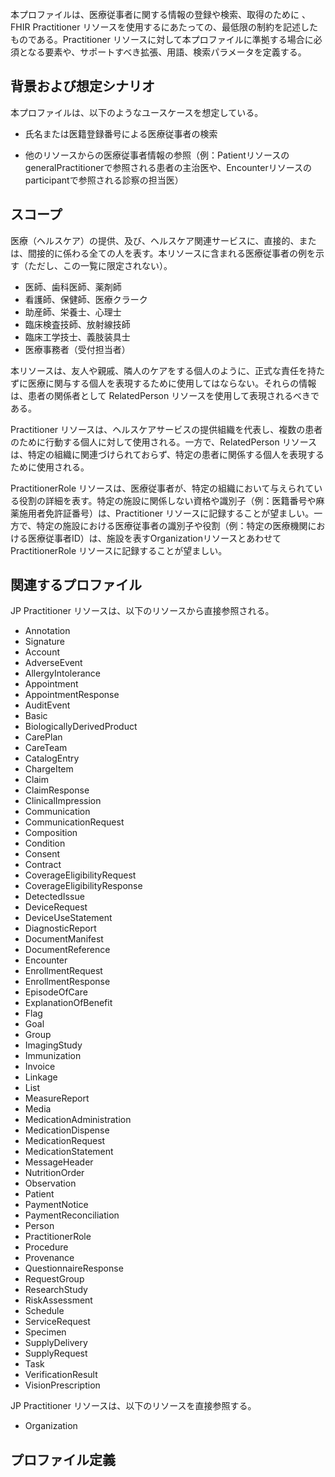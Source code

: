 <br/>
本プロファイルは、医療従事者に関する情報の登録や検索、取得のために 、FHIR Practitioner リソースを使用するにあたっての、最低限の制約を記述したものである。Practitioner リソースに対して本プロファイルに準拠する場合に必須となる要素や、サポートすべき拡張、用語、検索パラメータを定義する。

## 背景および想定シナリオ

本プロファイルは、以下のようなユースケースを想定している。

- 氏名または医籍登録番号による医療従事者の検索

- 他のリソースからの医療従事者情報の参照（例：Patientリソースの generalPractitionerで参照される患者の主治医や、Encounterリソースのparticipantで参照される診察の担当医）


## スコープ

医療（ヘルスケア）の提供、及び、ヘルスケア関連サービスに、直接的、または、間接的に係わる全ての人を表す。本リソースに含まれる医療従事者の例を示す（ただし、この一覧に限定されない）。

- 医師、歯科医師、薬剤師
- 看護師、保健師、医療クラーク
- 助産師、栄養士、心理士
- 臨床検査技師、放射線技師
- 臨床工学技士、義肢装具士
- 医療事務者（受付担当者）

本リソースは、友人や親戚、隣人のケアをする個人のように、正式な責任を持たずに医療に関与する個人を表現するために使用してはならない。それらの情報は、患者の関係者として RelatedPerson リソースを使用して表現されるべきである。

Practitioner リソースは、ヘルスケアサービスの提供組織を代表し、複数の患者のために行動する個人に対して使用される。一方で、RelatedPerson リソースは、特定の組織に関連づけられておらず、特定の患者に関係する個人を表現するために使用される。

PractitionerRole リソースは、医療従事者が、特定の組織において与えられている役割の詳細を表す。特定の施設に関係しない資格や識別子（例：医籍番号や麻薬施用者免許証番号）は、Practitioner リソースに記録することが望ましい。一方で、特定の施設における医療従事者の識別子や役割（例：特定の医療機関における医療従事者ID）は、施設を表すOrganizationリソースとあわせて PractitionerRole リソースに記録することが望ましい。



## 関連するプロファイル


JP Practitioner リソースは、以下のリソースから直接参照される。

 - Annotation
 - Signature
 - Account
 - AdverseEvent
 - AllergyIntolerance
 - Appointment
 - AppointmentResponse
 - AuditEvent
 - Basic
 - BiologicallyDerivedProduct
 - CarePlan
 - CareTeam
 - CatalogEntry
 - ChargeItem
 - Claim
 - ClaimResponse
 - ClinicalImpression
 - Communication
 - CommunicationRequest
 - Composition
 - Condition
 - Consent
 - Contract
 - CoverageEligibilityRequest
 - CoverageEligibilityResponse
 - DetectedIssue
 - DeviceRequest
 - DeviceUseStatement
 - DiagnosticReport
 - DocumentManifest
 - DocumentReference
 - Encounter
 - EnrollmentRequest
 - EnrollmentResponse
 - EpisodeOfCare
 - ExplanationOfBenefit
 - Flag
 - Goal
 - Group
 - ImagingStudy
 - Immunization
 - Invoice
 - Linkage
 - List
 - MeasureReport
 - Media
 - MedicationAdministration
 - MedicationDispense
 - MedicationRequest
 - MedicationStatement
 - MessageHeader
 - NutritionOrder
 - Observation
 - Patient
 - PaymentNotice
 - PaymentReconciliation
 - Person
 - PractitionerRole
 - Procedure
 - Provenance
 - QuestionnaireResponse
 - RequestGroup
 - ResearchStudy
 - RiskAssessment
 - Schedule
 - ServiceRequest
 - Specimen
 - SupplyDelivery
 - SupplyRequest
 - Task
 - VerificationResult
 - VisionPrescription

JP Practitioner リソースは、以下のリソースを直接参照する。

- Organization 

## プロファイル定義